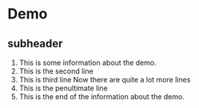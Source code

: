 # Demo

## subheader
1. This is some information about the demo.
2. This is the second line
3. This is third line
Now there are quite a lot more lines
98. This is the penultimate line
99. This is the end of the information about the demo.
